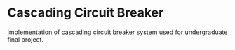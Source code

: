 # Cascading Circuit Breaker

Implementation of cascading circuit breaker system used for undergraduate final project.